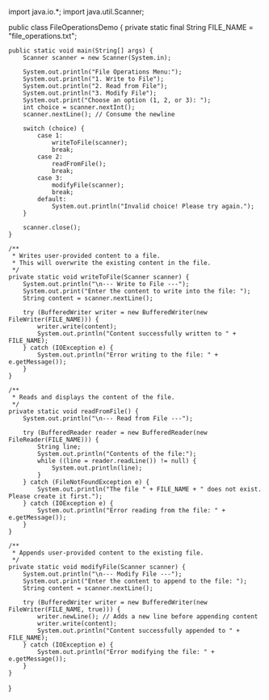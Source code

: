 import java.io.*;
import java.util.Scanner;

public class FileOperationsDemo 
{
    private static final String FILE_NAME = "file_operations.txt";

    public static void main(String[] args) {
        Scanner scanner = new Scanner(System.in);

        System.out.println("File Operations Menu:");
        System.out.println("1. Write to File");
        System.out.println("2. Read from File");
        System.out.println("3. Modify File");
        System.out.print("Choose an option (1, 2, or 3): ");
        int choice = scanner.nextInt();
        scanner.nextLine(); // Consume the newline

        switch (choice) {
            case 1:
                writeToFile(scanner);
                break;
            case 2:
                readFromFile();
                break;
            case 3:
                modifyFile(scanner);
                break;
            default:
                System.out.println("Invalid choice! Please try again.");
        }

        scanner.close();
    }

    /**
     * Writes user-provided content to a file.
     * This will overwrite the existing content in the file.
     */
    private static void writeToFile(Scanner scanner) {
        System.out.println("\n--- Write to File ---");
        System.out.print("Enter the content to write into the file: ");
        String content = scanner.nextLine();

        try (BufferedWriter writer = new BufferedWriter(new FileWriter(FILE_NAME))) {
            writer.write(content);
            System.out.println("Content successfully written to " + FILE_NAME);
        } catch (IOException e) {
            System.out.println("Error writing to the file: " + e.getMessage());
        }
    }

    /**
     * Reads and displays the content of the file.
     */
    private static void readFromFile() {
        System.out.println("\n--- Read from File ---");

        try (BufferedReader reader = new BufferedReader(new FileReader(FILE_NAME))) {
            String line;
            System.out.println("Contents of the file:");
            while ((line = reader.readLine()) != null) {
                System.out.println(line);
            }
        } catch (FileNotFoundException e) {
            System.out.println("The file " + FILE_NAME + " does not exist. Please create it first.");
        } catch (IOException e) {
            System.out.println("Error reading from the file: " + e.getMessage());
        }
    }

    /**
     * Appends user-provided content to the existing file.
     */
    private static void modifyFile(Scanner scanner) {
        System.out.println("\n--- Modify File ---");
        System.out.print("Enter the content to append to the file: ");
        String content = scanner.nextLine();

        try (BufferedWriter writer = new BufferedWriter(new FileWriter(FILE_NAME, true))) {
            writer.newLine(); // Adds a new line before appending content
            writer.write(content);
            System.out.println("Content successfully appended to " + FILE_NAME);
        } catch (IOException e) {
            System.out.println("Error modifying the file: " + e.getMessage());
        }
    }
}
